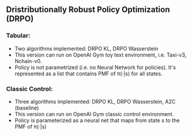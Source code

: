 ## Dristributionally Robust Policy Optimization (DRPO)

### Tabular: 
* Two algorithms implemented: DRPO KL, DRPO Wasserstein
* This version can run on OpenAI Gym toy text environment, i.e. Taxi-v3, Nchain-v0.
* Policy is not parametrized (i.e. no Neural Network for policies). It's represented as a list that contains PMF of π(·|s) for all states. 

### Classic Control: 
* Three algorithms implemented: DRPO KL, DRPO Wasserstein, A2C (baseline)
* This version can run on OpenAI Gym classic control environment. 
* Policy is parameterized as a neural net that maps from state s to the PMF of π(·|s) 
